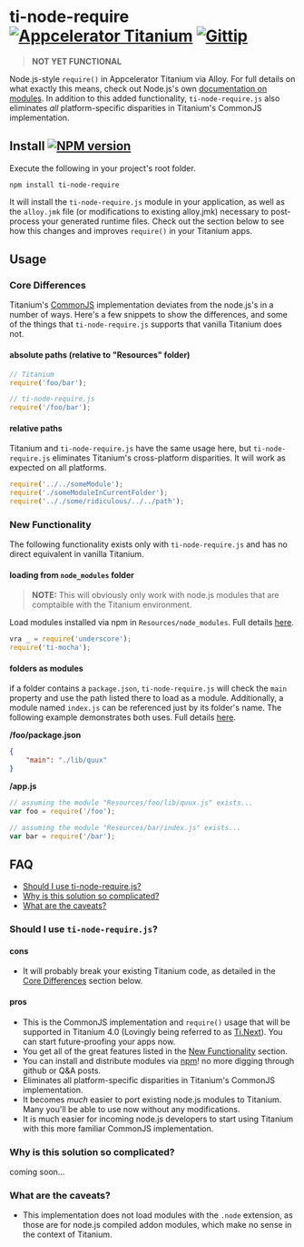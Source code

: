 # ti-node-require [![Appcelerator Titanium](http://www-static.appcelerator.com/badges/alloy-git-badge-sq.png)](http://www.appcelerator.com/titanium/alloy/) [![Gittip](http://img.shields.io/gittip/Tony%20Lukasavage.png)](https://www.gittip.com/Tony%20Lukasavage/)

> **NOT YET FUNCTIONAL**

Node.js-style `require()` in Appcelerator Titanium via Alloy. For full details on what exactly this means, check out Node.js's own [documentation on modules](http://nodejs.org/api/modules.html). In addition to this added functionality, `ti-node-require.js` also eliminates _all_ platform-specific disparities in Titanium's CommonJS implementation.

## Install [![NPM version](https://badge.fury.io/js/ti-node-require.png)](http://badge.fury.io/js/ti-node-require)

Execute the following in your project's root folder.

```
npm install ti-node-require
```

It will install the `ti-node-require.js` module in your application, as well as the `alloy.jmk` file (or modifications to existing alloy.jmk) necessary to post-process your generated runtime files. Check out the section below to see how this changes and improves `require()` in your Titanium apps.

## Usage

### Core Differences

Titanium's [CommonJS](http://wiki.commonjs.org/wiki/CommonJS) implementation deviates from the node.js's in a number of ways. Here's a few snippets to show the differences, and some of the things that `ti-node-require.js` supports that vanilla Titanium does not.

#### absolute paths (relative to "Resources" folder)

```javascript
// Titanium
require('foo/bar');

// ti-node-require.js
require('/foo/bar');
```

#### relative paths

Titanium and `ti-node-require.js` have the same usage here, but `ti-node-require.js` eliminates Titanium's cross-platform disparities. It will work as expected on all platforms.

```javascript
require('../../someModule');
require('./someModuleInCurrentFolder');
require('.././some/ridiculous/../../path');
```

### New Functionality

The following functionality exists only with `ti-node-require.js` and has no direct equivalent in vanilla Titanium.

#### loading from `node_modules` folder

> **NOTE:** This will obviously only work with node.js modules that are comptaible with the Titanium environment.

Load modules installed via npm in `Resources/node_modules`. Full details [here](http://nodejs.org/api/modules.html#modules_loading_from_node_modules_folders).

```javascript
vra _ = require('underscore');
require('ti-mocha');
```

#### folders as modules

if a folder contains a `package.json`, `ti-node-require.js` will check the `main` property and use the path listed there to load as a module. Additionally, a module named `index.js` can be referenced just by its folder's name. The following example demonstrates both uses. Full details [here](http://nodejs.org/api/modules.html#modules_folders_as_modules).

**/foo/package.json**
```json
{
	"main": "./lib/quux"
}
```

**/app.js**
```javascript
// assuming the module "Resources/foo/lib/quux.js" exists...
var foo = require('/foo');

// assuming the module "Resources/bar/index.js" exists...
var bar = require('/bar');
```

## FAQ

* [Should I use ti-node-require.js?](#should-i-use-ti-node-requirejs)
* [Why is this solution so complicated?](#why-is-this-solution-so-complicated)
* [What are the caveats?](#what-are-the-caveats)

### Should I use `ti-node-require.js`?

#### cons

* It will probably break your existing Titanium code, as detailed in the [Core Differences](#core-differences) section below. 

#### pros

* This is the CommonJS implementation and `require()` usage that will be supported in Titanium 4.0 (Lovingly being referred to as [Ti.Next](http://www.appcelerator.com/blog/2013/09/updates-on-ti-next/)). You can start future-proofing your apps now.
* You get all of the great features listed in the [New Functionality](#new-functionality) section.
* You can install and distribute modules via [npm](https://www.npmjs.org/)! no more digging through github or Q&A posts.
* Eliminates all platform-specific disparities in Titanium's CommonJS implementation.
* It becomes _much_ easier to port existing node.js modules to Titanium. Many you'll be able to use now without any modifications. 
* It is much easier for incoming node.js developers to start using Titanium with this more familiar CommonJS implementation.

### Why is this solution so complicated?

coming soon...

### What are the caveats?

* This implementation does not load modules with the `.node` extension, as those are for node.js compiled addon modules, which make no sense in the context of Titanium.
